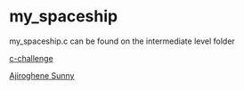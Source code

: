# my_spaceship
my_spaceship.c can be found on the intermediate level folder

[c-challenge](https://github.com/Ajioz/C-Challenge.git)

[Ajiroghene Sunny](https://github.com/Ajioz)
